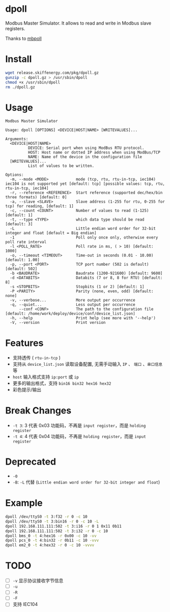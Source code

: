 # dpoll

Modbus Master Simulator. It allows to read and write in Modbus slave registers.

Thanks to [mbpoll](https://github.com/epsilonrt/mbpoll)

# Install

```bash
wget release.skiffenergy.com/pkg/dpoll.gz
gunzip -c dpoll.gz > /usr/sbin/dpoll
chmod +x /usr/sbin/dpoll
rm ./dpoll.gz
```

# Usage

```
Modbus Master Simulator

Usage: dpoll [OPTIONS] <DEVICE|HOST|NAME> [WRITEVALUES]...

Arguments:
  <DEVICE|HOST|NAME>
          DEVICE: Serial port when using ModBus RTU protocol.
          HOST: Host name or dotted IP address when using ModBus/TCP
          NAME: Name of the device in the configuration file
  [WRITEVALUES]...
          List of values to be written.

Options:
  -m, --mode <MODE>            mode (tcp, rtu, rtu-in-tcp, iec104) iec104 is not supported yet [default: tcp] [possible values: tcp, rtu, rtu-in-tcp, iec104]
  -r, --reference <REFERENCE>  Start reference (supported dec/hex/bin three formats) [default: 0]
  -a, --slave <SLAVE>          Slave address (1-255 for rtu, 0-255 for tcp) for reading, [default: 1]
  -c, --count <COUNT>          Number of values to read (1-125) [default: 1]
  -t, --type <TYPE>            which data type should be read [default: 3]
  -L                           Little endian word order for 32-bit integer and float [default = Big endian]
  -1                           Poll only once only, otherwise every poll rate interval
  -l <POLL_RATE>               Poll rate in ms, ( > 10) [default: 1000]
  -o, --timeout <TIMEOUT>      Time-out in seconds (0.01 - 10.00) [default: 1.00]
  -p, --port <PORT>            TCP port number (502 is default) [default: 502]
  -b <BAUDRATE>                Baudrate (1200-921600) [default: 9600]
  -d <DATABITS>                Databits (7 or 8, 8 for RTU) [default: 8]
  -s <STOPBITS>                Stopbits (1 or 2) [default: 1]
  -P <PARITY>                  Parity (none, even, odd) [default: none]
  -v, --verbose...             More output per occurrence
  -q, --quiet...               Less output per occurrence
      --conf <CONF>            The path to the configuration file [default: /home/work/deploy/device/conf/device_list.json]
  -h, --help                   Print help (see more with '--help')
  -V, --version                Print version
```

# Features

- 支持透传 ( `rtu-in-tcp` )
- 支持从 `device_list.json` 读取设备配置, 无需手动输入 `IP` 、 `端口` 、`串口信息` 等
- `host` 输入格式支持 `ip:port` 或 `ip`
- 更多的输出格式，支持 `bin16 bin32 hex16 hex32`
- 彩色提示/输出

# Break Changes

- `-t 3`: 3 代表 0x03 功能码，不再是 `input register`，而是 `holding register`
- `-t 4`: 4 代表 0x04 功能码，不再是 `holding register`，而是 `input register`

# Deprecated

- `-0`
- `-B`: `-L` 代替 (`Little endian word order for 32-bit integer and float`)

# Example

```bash
dpoll /dev/ttyS0 -t 3:f32 -r 0 -c 10
dpoll /dev/ttyS0 -t 3:bin16 -r 0 -c 10 -L
dpoll 192.168.111.111:502 -t 3:i16 -r 0 1 0x11 0b11
dpoll 192.168.111.111:502 -t 3:i32 -r 0 -c 10
dpoll bms_0 -t 4:hex16 -r 0x00 -c 10 -vv
dpoll pcs_0 -t 4:bin32 -r 0b11 -c 10 -vvv
dpoll em2_0 -t 4:hex32 -r 0 -c 10 -vvvv
```

# TODO

- [ ] `-v` 显示协议接收字节信息
- [ ] `-u`
- [ ] `-R`
- [ ] `-F`
- [ ] 支持 IEC104
